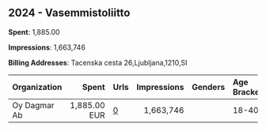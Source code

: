 ## 2024 - Vasemmistoliitto 
**Spent**: 1,885.00

**Impressions**: 1,663,746

**Billing Addresses**: Tacenska cesta 26,Ljubljana,1210,SI

|Organization|Spent|Urls|Impressions|Genders|Age Brackets|Country Codes|
|:---|---:|:---|---:|:---|:---|:---|
|Oy Dagmar Ab|1,885.00 EUR|[0](https://www.snap.com/political-ads/asset/be7de004513e9cfdc81732ece99b16fa4c037531d5e94b47ba7feb0aaddcb43f?mediaType=mp4)|1,663,746||18-40|finland|
